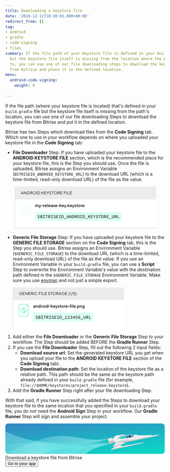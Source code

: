 ```yaml
---
title: Downloading a keystore file
date: '2018-12-11T10:30:01.000+00:00'
redirect_from: []
tag:
- android
- gradle
- code-signing
- files
summary: If the file path of your keystore file is defined in your build.gradle file
  but the keystore file itself is missing from the location where the path points
  to, you can use one of our file downloading steps to download the keystore file
  from Bitrise and place it in the defined location.
menu:
  android-code-signing:
    weight: 9

---
```


If the file path (where your keystore file is located) that's defined in your `build.gradle` file but the keystore file itself is missing from the path's location, you can use one of our file downloading Steps to download the keystore file from Bitrise and put it in the defined location.

Bitrise has two Steps which download files from the **Code Signing** tab. Which one to use in your workflow depends on where you uploaded your keystore file in the **Code Signing** tab:

* **File Downloader** Step: If you have uploaded your keystore file to the **ANDROID KEYSTORE FILE** section, which is the recommended place for your keystore file, this is the Step you should use. Once the file is uploaded, Bitrise assigns an Environment Variable (`BITRISEIO_ANDROID_KEYSTORE_URL`) to the download URL (which is a time-limited, read-only download URL) of the file as the value.

  ![](/img/android-keystore.png)
* **Generic File Storage** Step: If you have uploaded your keystore file to the **GENERIC FILE STORAGE** section on the **Code Signing** tab, this is the Step you should use. Bitrise assigns an Environment Variable (`$GENERIC_FILE_STORAGE`) to the download URL (which is a time-limited, read-only download URL) of the file as the value. If you use an Environment Variable in your `build.gradle` file, you can use a **Script** Step to overwrite the Environment Variable's value with the destination path defined in the `$GENERIC_FILE_STORAGE` Environment Variable. Make sure you use [envman](/tips-and-tricks/expose-environment-variable/) and not just a simple export.

  ![](/img/keystore-generic.png)

1. Add either the **File Downloader** or the **Generic File Storage** Step to your workflow. The Step should be added BEFORE the **Gradle Runner** Step.
2. If you use the **File Downloader** Step, fill out the following 2 input fields:
   * **Download source url**: Set the generated keystore URL you get when you upload your file to the **ANDROID KEYSTORE FILE** section of the **Code Signing** tab).
   * **Download destination path**: Set the location of the keystore file as a relative path. This path should be the same as the keystore path already defined in your `build.gradle` file (for example, `file://$HOME/keystores/project_release.keystore`).
3. Add the **Gradle Runner** Step right after your file downloading Step.

With that said, if you have successfully added the Steps to download your keystore file to the same location that you specified in your `build.gradle` file, you do not need the **Android Sign** Step in your workflow. Our **Gradle Runner** Step will sign and assemble your project.

<div class="banner">
	<img src="/assets/images/banner-bg-888x170.png" style="border: none;">
	<div class="deploy-text">Download a keystore file from Bitrise</div>
	<a target="_blank" href="https://app.bitrise.io/dashboard/builds"><button class="button">Go to your app</button></a>
</div>
